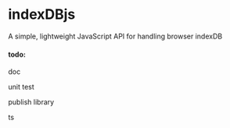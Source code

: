 # indexDBjs
A simple, lightweight JavaScript API for handling browser indexDB

#### todo:

doc

unit test

publish library

ts
